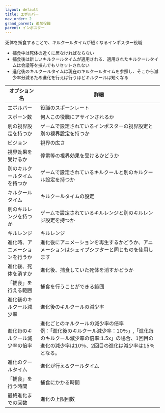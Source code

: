 ```yaml
---
layout: default
title: エボルバー
nav_order: 2
grand_parent: 追加役職
parent: インポスター
---
```


死体を捕食することで、キルクールタイムが短くなるインポスター役職
* 捕食中は死体の近くに居なければならない
* 捕食後は新しいキルクールタイムが適用される、適用されたキルクールタイムは会議等を挟んでもリセットされない
* 進化後のキルクールタイムは現在のキルクールタイムを参照し、そこから減少率分減るため進化を行えば行うほどキルクールは短くなる


|  オプション名 |  詳細  |
| ---- | ---- |
|  エボルバー  | 役職のスポーンレート |
|  スポーン数  | 何人この役職にアサインされるか |
|  別の視界設定を持つか  |  ゲームで設定されているインポスターの視界設定と別の視界設定を持つか  |
|  ビジョン  |  視界の広さ  |
|  視界効果を受けるか  |  停電等の視界効果を受けるかどうか  |
|  別のキルクールタイムを持つか  | ゲームで設定されているキルクールと別のキルクール設定を持つか |
|  キルクールタイム  |  キルクールタイムの設定  |
|  別のキルレンジを持つか  |  ゲームで設定されているキルレンジと別のキルレンジ設定を持つか  |
|  キルレンジ  |  キルレンジ  |
|  進化時、アニメーションを行うか  |  進化後にアニメーションを再生するかどうか、アニメーションはシェイプシフターと同じものを使用します  |
|  進化後、死体を消すか  |  進化後、捕食していた死体を消すかどうか  |
|  「捕食」を行える範囲  | 捕食を行うことができる範囲 |
|  進化後のキルクール減少率  |  進化後のキルクールの減少率  |
|  進化毎のキルクール減少率の倍率  |  進化ごとのキルクールの減少率の倍率<br>例：「進化後のキルクール減少率：10％」,「進化毎のキルクール減少率の倍率:1.5x」の場合、1回目の進化の減少率は10％、2回目の進化は減少率は15％となる。  |
|  進化のクールタイム  |  進化が行えるクールタイム  |
|  「捕食」を行う時間  |  捕食にかかる時間  |
|  最終進化までの回数  |  進化の上限回数  |
